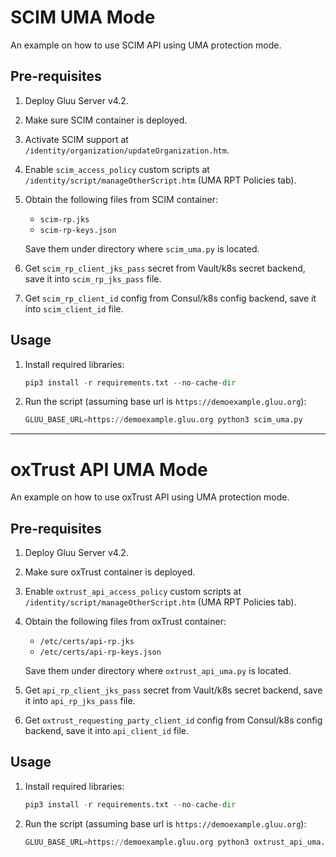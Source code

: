 # SCIM UMA Mode

An example on how to use SCIM API using UMA protection mode.

## Pre-requisites

1.  Deploy Gluu Server v4.2.
1.  Make sure SCIM container is deployed.
1.  Activate SCIM support at `/identity/organization/updateOrganization.htm`.
1.  Enable `scim_access_policy` custom scripts at `/identity/script/manageOtherScript.htm` (UMA RPT Policies tab).
1.  Obtain the following files from SCIM container:

    - `scim-rp.jks`
    - `scim-rp-keys.json`

    Save them under directory where `scim_uma.py` is located.

1.  Get `scim_rp_client_jks_pass` secret from Vault/k8s secret backend, save it into `scim_rp_jks_pass` file.
1.  Get `scim_rp_client_id` config from Consul/k8s config backend, save it into `scim_client_id` file.

## Usage

1.  Install required libraries:

    ```python
    pip3 install -r requirements.txt --no-cache-dir
    ```

2.  Run the script (assuming base url is `https://demoexample.gluu.org`):

    ```python
    GLUU_BASE_URL=https://demoexample.gluu.org python3 scim_uma.py
    ```

---

# oxTrust API UMA Mode

An example on how to use oxTrust API using UMA protection mode.

## Pre-requisites

1.  Deploy Gluu Server v4.2.
1.  Make sure oxTrust container is deployed.
1.  Enable `oxtrust_api_access_policy` custom scripts at `/identity/script/manageOtherScript.htm` (UMA RPT Policies tab).
1.  Obtain the following files from oxTrust container:

    - `/etc/certs/api-rp.jks`
    - `/etc/certs/api-rp-keys.json`

    Save them under directory where `oxtrust_api_uma.py` is located.

1.  Get `api_rp_client_jks_pass` secret from Vault/k8s secret backend, save it into `api_rp_jks_pass` file.
1.  Get `oxtrust_requesting_party_client_id` config from Consul/k8s config backend, save it into `api_client_id` file.

## Usage

1.  Install required libraries:

    ```python
    pip3 install -r requirements.txt --no-cache-dir
    ```

2.  Run the script (assuming base url is `https://demoexample.gluu.org`):

    ```python
    GLUU_BASE_URL=https://demoexample.gluu.org python3 oxtrust_api_uma.py
    ```
